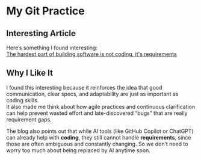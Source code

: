 # My Git Practice

## Interesting Article
Here’s something I found interesting:  
[The hardest part of building software is not coding, it's requirements](https://stackoverflow.blog/2023/12/29/the-hardest-part-of-building-software-is-not-coding-its-requirements/)

## Why I Like It

I found this interesting because it reinforces the idea that good communication,
clear specs, and adaptability are just as important as coding skills.  
It also made me think about how agile practices and continuous clarification
can help prevent wasted effort and late-discovered “bugs” that are 
really requirement gaps.

The blog also points out that while AI tools (like GitHub Copilot or ChatGPT) can already
help with **coding**, they still cannot handle **requirements**, since those are often
ambiguous and constantly changing. So we don’t need to worry too much about being replaced by AI anytime soon.